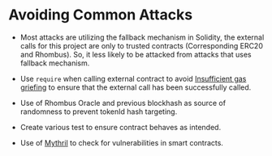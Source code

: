 # Avoiding Common Attacks #

- Most attacks are utilizing the fallback mechanism in Solidity, the external calls for this project are only to trusted contracts (Corresponding ERC20 and Rhombus). So, it less likely to be attacked from attacks that uses fallback mechanism.

- Use `require` when calling external contract to avoid [Insufficient gas griefing](https://consensys.github.io/smart-contract-best-practices/known_attacks/#insufficient-gas-griefing) to ensure that the external call has been successfully called.

- Use of Rhombus Oracle and previous blockhash as source of randomness to prevent tokenId hash targeting.

- Create various test to ensure contract behaves as intended.

- Use of [Mythril](https://github.com/ConsenSys/mythril) to check for vulnerabilities in smart contracts.